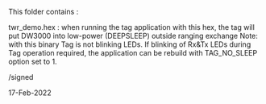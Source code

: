 This folder contains :

twr_demo.hex : when running the tag application with this hex,
                the tag will put DW3000 into low-power (DEEPSLEEP) outside ranging exchange
				Note: with this binary Tag is not blinking LEDs.
				If blinking of Rx&Tx LEDs during Tag operation required, the application can be rebuild
				with TAG_NO_SLEEP option set to 1.

/signed

17-Feb-2022